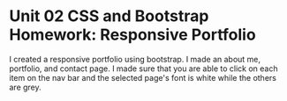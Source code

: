 # Unit 02 CSS and Bootstrap Homework: Responsive Portfolio
I created a responsive portfolio using bootstrap. I made an about me, portfolio, and contact page. I made sure that you are able to click on each item on the nav bar and the selected page's font is white while the others are grey. 
